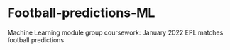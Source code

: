 # Football-predictions-ML

Machine Learning module group coursework: January 2022 EPL matches football predictions
